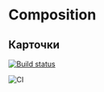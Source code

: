 # Composition

## Карточки

[![Build status](https://ci.appveyor.com/api/projects/status/6ohu70hjdmlm2t1i?svg=true)](https://ci.appveyor.com/project/poi1nt/react-5-1-cards)

![CI](https://github.com/poi1nt/React_5.1-cards/actions/workflows/web.yml/badge.svg)
